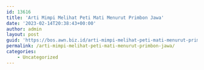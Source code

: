 ```yaml
---
id: 13616
title: 'Arti Mimpi Melihat Peti Mati Menurut Primbon Jawa'
date: '2023-02-14T20:38:43+00:00'
author: admin
layout: post
guid: 'https://bos.awn.biz.id/arti-mimpi-melihat-peti-mati-menurut-primbon-jawa/'
permalink: /arti-mimpi-melihat-peti-mati-menurut-primbon-jawa/
categories:
    - Uncategorized
---
```


